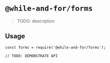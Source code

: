 # `@while-and-for/forms`

> TODO: description

## Usage

```
const forms = require('@while-and-for/forms');

// TODO: DEMONSTRATE API
```
